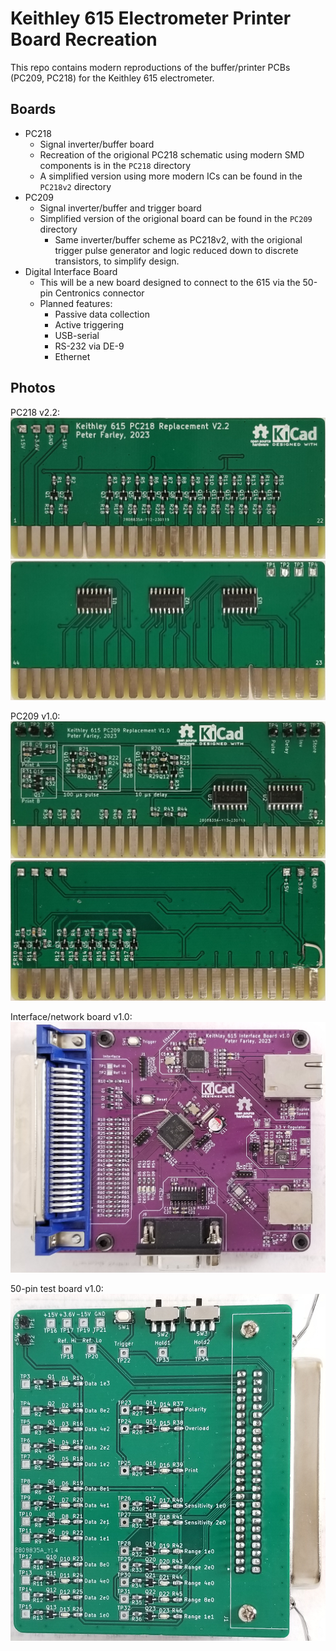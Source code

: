 Keithley 615 Electrometer Printer Board Recreation
==================================================

This repo contains modern reproductions of the buffer/printer PCBs (PC209, PC218)
for the Keithley 615 electrometer.

Boards
------

 - PC218
   - Signal inverter/buffer board
   - Recreation of the origional PC218 schematic using modern SMD components is
     in the `PC218` directory
   - A simplified version using more modern ICs can be found in the `PC218v2` directory
 - PC209
   - Signal inverter/buffer and trigger board
   - Simplified version of the origional board can be found in the `PC209` directory
     - Same inverter/buffer scheme as PC218v2, with the origional trigger pulse
       generator and logic reduced down to discrete transistors, to simplify design.
 - Digital Interface Board
   - This will be a new board designed to connect to the 615 via the 50-pin
     Centronics connector
   - Planned features:
     - Passive data collection
     - Active triggering
     - USB-serial
     - RS-232 via DE-9
     - Ethernet

Photos
------

PC218 v2.2:
![Front of PC218 board v2.2](img/PC218_Rev2.2_Front.jpg)
![Rear of PC218 board v2.2](img/PC218_Rev2.2_Rear.jpg)

PC209 v1.0:
![Front of PC209 board v1.0](img/PC209_Rev1.0_Front.jpg)
![Rear of PC209 board v1.0](img/PC209_Rev1.0_Rear.jpg)

Interface/network board v1.0:
![Interface board v1.0](img/InterfaceBoard_Rev1.0.jpg)

50-pin test board v1.0:
![50-pin test board v1.0](img/TestBoard_Rev1.0.jpg)

